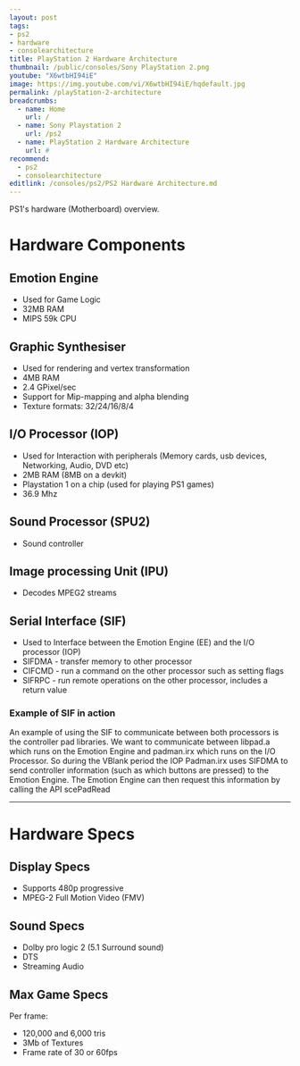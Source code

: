```yaml
---
layout: post
tags: 
- ps2
- hardware
- consolearchitecture
title: PlayStation 2 Hardware Architecture
thumbnail: /public/consoles/Sony PlayStation 2.png
youtube: "X6wtbHI94iE"
image: https://img.youtube.com/vi/X6wtbHI94iE/hqdefault.jpg
permalink: /playStation-2-architecture
breadcrumbs:
  - name: Home
    url: /
  - name: Sony Playstation 2
    url: /ps2
  - name: PlayStation 2 Hardware Architecture
    url: #
recommend: 
  - ps2
  - consolearchitecture
editlink: /consoles/ps2/PS2 Hardware Architecture.md
---
```

PS1's hardware (Motherboard) overview. 

# Hardware Components

## Emotion Engine
* Used for Game Logic
* 32MB RAM
* MIPS 59k CPU

## Graphic Synthesiser
* Used for rendering and vertex transformation
* 4MB RAM
* 2.4 GPixel/sec
* Support for Mip-mapping and alpha blending
* Texture formats: 32/24/16/8/4

## I/O Processor (IOP)
* Used for Interaction with peripherals (Memory cards, usb devices, Networking, Audio, DVD etc)
* 2MB RAM (8MB on a devkit)
* Playstation 1 on a chip (used for playing PS1 games)
* 36.9 Mhz

## Sound Processor (SPU2)
* Sound controller

## Image processing Unit (IPU)
* Decodes MPEG2 streams

## Serial Interface (SIF)
* Used to Interface between the Emotion Engine (EE) and the I/O processor (IOP)
* SIFDMA - transfer memory to other processor
* CIFCMD - run a command on the other processor such as setting flags
* SIFRPC - run remote operations on the other processor, includes a return value

### Example of SIF in action
An example of using the SIF to communicate between both processors is the controller pad libraries. We want to communicate between libpad.a which runs on the Emotion Engine and padman.irx which runs on the I/O Processor.
So during the VBlank period the IOP Padman.irx uses SIFDMA to send controller information (such as which buttons are pressed) to the Emotion Engine.
The Emotion Engine can then request this information by calling the API scePadRead

---

# Hardware Specs

## Display Specs
 - Supports 480p progressive
 - MPEG-2 Full Motion Video (FMV)
 
## Sound Specs
- Dolby pro logic 2 (5.1 Surround sound)
- DTS
- Streaming Audio

## Max Game Specs
Per frame:
 - 120,000 and 6,000 tris
 - 3Mb of Textures 
 - Frame rate of 30 or 60fps

 
 

